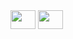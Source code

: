 <div>
    <img  align="center"  height="30" width="40" src="https://cdn.jsdelivr.net/gh/devicons/devicon/icons/bootstrap/bootstrap-original.svg" />
    <img  align="center"  height="30" width="40" src="https://cdn.jsdelivr.net/gh/devicons/devicon/icons/react/react-original.svg" />
</div>
